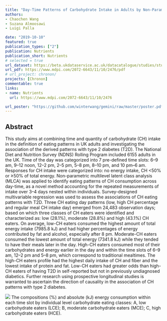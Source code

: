 ```yaml
---
title: "Day-Time Patterns of Carbohydrate Intake in Adults by Non-Parametric Multi-Level Latent Class Analysis—Results from the UK National Diet and Nutrition Survey (2008/09–2015/16)"
authors: 
- Chaochen Wang
- Suzana Almoosawi
- Luigi Palla

date: "2019-10-10"
featured: true
publication_types: ["2"]
publication: Nutrients
publication_short: Nutrients
# selected = true
url_dataset: https://beta.ukdataservice.ac.uk/datacatalogue/studies/study?id=6533#!/details
url_pdf: https://www.mdpi.com/2072-6643/11/10/2476/pdf
# url_project: chronon/
projects: [Chronon]
commentable: true
links:
- name: Nutrients
  url: https://www.mdpi.com/2072-6643/11/10/2476

url_poster: "https://github.com/winterwang/gemini/raw/master/poster.pdf"
---
```



## Abstract

This study aims at combining time and quantity of carbohydrate (CH) intake in the definition of eating patterns in UK adults and investigating the association of the derived patterns with type 2 diabetes (T2D). The National Diet and Nutrition Survey (NDNS) Rolling Program included 6155 adults in the UK. Time of the day was categorized into 7 pre-defined time slots: 6–9 am, 9–12 noon, 12–2 pm, 2–5 pm, 5–8 pm, 8–10 pm, and 10 pm–6 am. Responses for CH intake were categorized into: no energy intake, CH <50% or ≥50% of total energy. Non-parametric multilevel latent class analysis (MLCA) was applied to identify eating patterns of CH consumption across day-time, as a novel method accounting for the repeated measurements of intake over 3–4 days nested within individuals. Survey-designed multivariable regression was used to assess the associations of CH eating patterns with T2D. Three CH eating day patterns (low, high CH percentage and regular meal CH intake day) emerged from 24,483 observation days; based on which three classes of CH eaters were identified and characterized as: low (28.1%), moderate (28.8%) and high (43.1%) CH eaters. On average, low-CH eaters consumed the highest amount of total energy intake (7985.8 kJ) and had higher percentages of energy contributed by fat and alcohol, especially after 8 pm. Moderate-CH eaters consumed the lowest amount of total energy (7341.8 kJ) while they tended to have their meals later in the day. High-CH eaters consumed most of their carbohydrates and energy earlier in the day and within the time slots of 6–9 am, 12–2 pm and 5–8 pm, which correspond to traditional mealtimes. The high-CH eaters profile had the highest daily intake of CH and fiber and the lowest intake of protein and fat. Low-CH eaters had greater odds than high-CH eaters of having T2D in self-reported but not in previously undiagnosed diabetics. Further research using prospective longitudinal studies is warranted to ascertain the direction of causality in the association of CH patterns with type 2 diabetes. 

![](/img/Figure3colored.png)
The compositions (%) and absolute (kJ) energy consumption within each time slot by individual level carbohydrate eating classes: A, low carbohydrate eaters (LCE); B, moderate carbohydrate eaters (MCE); C, high carbohydrate eaters (HCE).